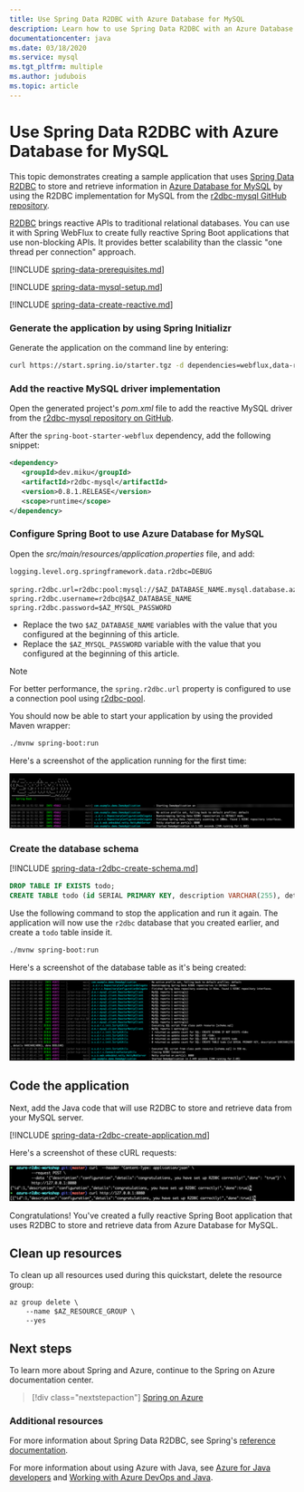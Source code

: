 ```yaml
---
title: Use Spring Data R2DBC with Azure Database for MySQL
description: Learn how to use Spring Data R2DBC with an Azure Database for MySQL database.
documentationcenter: java
ms.date: 03/18/2020
ms.service: mysql
ms.tgt_pltfrm: multiple
ms.author: judubois
ms.topic: article
---
```


# Use Spring Data R2DBC with Azure Database for MySQL

This topic demonstrates creating a sample application that uses [Spring Data R2DBC](https://spring.io/projects/spring-data-r2dbc) to store and retrieve information in [Azure Database for MySQL](https://docs.microsoft.com/azure/mysql/) by using the R2DBC implementation for MySQL from the [r2dbc-mysql GitHub repository](https://github.com/mirromutth/r2dbc-mysql).

[R2DBC](https://r2dbc.io/) brings reactive APIs to traditional relational databases. You can use it with Spring WebFlux to create fully reactive Spring Boot applications that use non-blocking APIs. It provides better scalability than the classic "one thread per connection" approach.

[!INCLUDE [spring-data-prerequisites.md](includes/spring-data-prerequisites.md)]

[!INCLUDE [spring-data-mysql-setup.md](includes/spring-data-mysql-setup.md)]

[!INCLUDE [spring-data-create-reactive.md](includes/spring-data-create-reactive.md)]

### Generate the application by using Spring Initializr

Generate the application on the command line by entering:

```bash
curl https://start.spring.io/starter.tgz -d dependencies=webflux,data-r2dbc -d baseDir=azure-r2dbc-workshop -d bootVersion=2.3.0.RC1 -d javaVersion=8 | tar -xzvf -
```

### Add the reactive MySQL driver implementation

Open the generated project's *pom.xml* file to add the reactive MySQL driver from the [r2dbc-mysql repository on GitHub](https://github.com/mirromutth/r2dbc-mysql).

After the `spring-boot-starter-webflux` dependency, add the following snippet:

```xml
<dependency>
   <groupId>dev.miku</groupId>
   <artifactId>r2dbc-mysql</artifactId>
   <version>0.8.1.RELEASE</version>
   <scope>runtime</scope>
</dependency>
```

### Configure Spring Boot to use Azure Database for MySQL

Open the *src/main/resources/application.properties* file, and add:

```properties
logging.level.org.springframework.data.r2dbc=DEBUG

spring.r2dbc.url=r2dbc:pool:mysql://$AZ_DATABASE_NAME.mysql.database.azure.com:3306/r2dbc
spring.r2dbc.username=r2dbc@$AZ_DATABASE_NAME
spring.r2dbc.password=$AZ_MYSQL_PASSWORD
```

- Replace the two `$AZ_DATABASE_NAME` variables with the value that you configured at the beginning of this article.
- Replace the `$AZ_MYSQL_PASSWORD` variable with the value that you configured at the beginning of this article.

> [!NOTE]
> For better performance, the `spring.r2dbc.url` property is configured to use a connection pool using [r2dbc-pool](https://github.com/r2dbc/r2dbc-pool).

You should now be able to start your application by using the provided Maven wrapper:

```bash
./mvnw spring-boot:run
```

Here's a screenshot of the application running for the first time:

[![The running application](media/configure-spring-data-r2dbc-with-azure-mysql/create-mysql-01.png)](media/configure-spring-data-r2dbc-with-azure-mysql/create-mysql-01.png#lightbox)

### Create the database schema

[!INCLUDE [spring-data-r2dbc-create-schema.md](includes/spring-data-r2dbc-create-schema.md)]

```sql
DROP TABLE IF EXISTS todo;
CREATE TABLE todo (id SERIAL PRIMARY KEY, description VARCHAR(255), details VARCHAR(4096), done BOOLEAN);
```

Use the following command to stop the application and run it again. The application will now use the `r2dbc` database that you created earlier, and create a `todo` table inside it.

```bash
./mvnw spring-boot:run
```

Here's a screenshot of the database table as it's being created:

[![Creation of the database table](media/configure-spring-data-r2dbc-with-azure-mysql/create-mysql-02.png)](media/configure-spring-data-r2dbc-with-azure-mysql/create-mysql-02.png#lightbox)

## Code the application

Next, add the Java code that will use R2DBC to store and retrieve data from your MySQL server.

[!INCLUDE [spring-data-r2dbc-create-application.md](includes/spring-data-r2dbc-create-application.md)]

Here's a screenshot of these cURL requests:

[![Test with cURL](media/configure-spring-data-r2dbc-with-azure-mysql/create-mysql-03.png)](media/configure-spring-data-r2dbc-with-azure-mysql/create-mysql-03.png#lightbox)

Congratulations! You've created a fully reactive Spring Boot application that uses R2DBC to store and retrieve data from Azure Database for MySQL.

## Clean up resources

To clean up all resources used during this quickstart, delete the resource group:

```azurecli
az group delete \
    --name $AZ_RESOURCE_GROUP \
    --yes
```

## Next steps

To learn more about Spring and Azure, continue to the Spring on Azure documentation center.

> [!div class="nextstepaction"]
> [Spring on Azure](/azure/developer/java/spring-framework)

### Additional resources

For more information about Spring Data R2DBC, see Spring's [reference documentation](https://docs.spring.io/spring-data/r2dbc/docs/1.0.x/reference/html/#reference).

For more information about using Azure with Java, see [Azure for Java developers](/azure/developer/java/) and [Working with Azure DevOps and Java](/azure/devops/).

